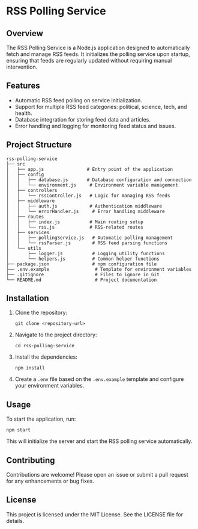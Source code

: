 # RSS Polling Service

## Overview
The RSS Polling Service is a Node.js application designed to automatically fetch and manage RSS feeds. It initializes the polling service upon startup, ensuring that feeds are regularly updated without requiring manual intervention.

## Features
- Automatic RSS feed polling on service initialization.
- Support for multiple RSS feed categories: political, science, tech, and health.
- Database integration for storing feed data and articles.
- Error handling and logging for monitoring feed status and issues.

## Project Structure
```
rss-polling-service
├── src
│   ├── app.js                # Entry point of the application
│   ├── config
│   │   ├── database.js       # Database configuration and connection
│   │   └── environment.js     # Environment variable management
│   ├── controllers
│   │   └── rssController.js   # Logic for managing RSS feeds
│   ├── middleware
│   │   ├── auth.js            # Authentication middleware
│   │   └── errorHandler.js     # Error handling middleware
│   ├── routes
│   │   ├── index.js           # Main routing setup
│   │   └── rss.js             # RSS-related routes
│   ├── services
│   │   ├── pollingService.js   # Automatic polling management
│   │   └── rssParser.js        # RSS feed parsing functions
│   └── utils
│       ├── logger.js           # Logging utility functions
│       └── helpers.js          # Common helper functions
├── package.json                # npm configuration file
├── .env.example                 # Template for environment variables
├── .gitignore                   # Files to ignore in Git
└── README.md                    # Project documentation
```

## Installation
1. Clone the repository:
   ```
   git clone <repository-url>
   ```
2. Navigate to the project directory:
   ```
   cd rss-polling-service
   ```
3. Install the dependencies:
   ```
   npm install
   ```
4. Create a `.env` file based on the `.env.example` template and configure your environment variables.

## Usage
To start the application, run:
```
npm start
```
This will initialize the server and start the RSS polling service automatically.

## Contributing
Contributions are welcome! Please open an issue or submit a pull request for any enhancements or bug fixes.

## License
This project is licensed under the MIT License. See the LICENSE file for details.